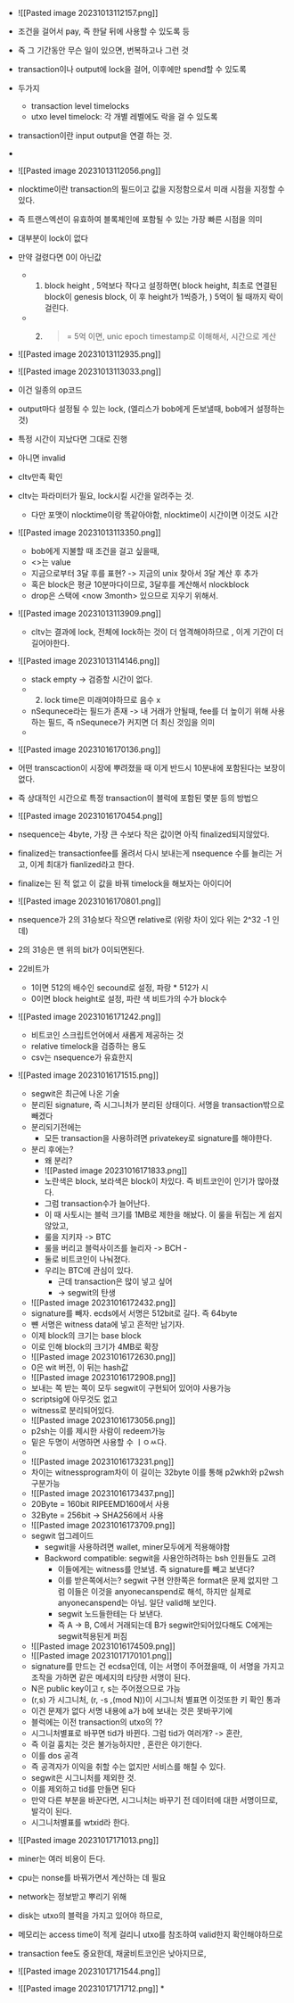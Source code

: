 * ![[Pasted image 20231013112157.png]]
* 조건을 걸어서 pay, 즉 한달 뒤에 사용할 수 있도록 등
* 즉 그 기간동안 무슨 일이 있으면, 번복하고나 그런 것
* transaction이나 output에 lock을 걸어, 이후에만 spend할 수 있도록
* 두가지
	* transaction level timelocks
	* utxo level timelock: 각 개별 레벨에도 락을 걸 수 있도록
* transaction이란 input output을 연결 하는 것.
* 
* ![[Pasted image 20231013112056.png]]
* nlocktime이란 transaction의 필드이고 값을 지정함으로서 미래 시점을 지정할 수 있다.
* 즉 트랜스엑션이 유효하여 블록체인에 포함될 수 있는 가장 빠른 시점을 의미
* 대부분이 lock이 없다
* 만약 걸렸다면 0이 아닌값
	* 1. block height , 5억보다 작다고 설정하면( block height, 최초로 연결된 block이 genesis block, 이 후 height가 1씩증가, ) 5억이 될 때까지 락이 걸린다.
	* 2. >= 5억 이면, unic epoch timestamp로 이해해서, 시간으로 계산
* ![[Pasted image 20231013112935.png]]
* ![[Pasted image 20231013113033.png]]
* 이건 일종의 op코드
* output마다 설정될 수 있는 lock, (엘리스가 bob에게 돈보낼때, bob에거 설정하는 것)
* 특정 시간이 지났다면 그대로 진행
* 아니면 invalid
* cltv만족 확인
* cltv는 파라미터가 필요,  lock시킬 시간을 알려주는 것.
	* 다만 포맷이 nlocktime이랑 똑같아야함, nlocktime이 시간이면 이것도 시간
* ![[Pasted image 20231013113350.png]]
	* bob에게 지불할 때 조건을 걸고 싶을때,
	* <>는 value
	* 지금으로부터 3달 후를 표현? -> 지금의 unix 찾아서 3달 계산 후 추가
	* 혹은 block은 평균 10분마다이므로, 3달후를 계산해서 nlockblock
	* drop은 스택에 \<now 3month> 있으므로 지우기 위해서.
* ![[Pasted image 20231013113909.png]]
	* cltv는 결과에 lock, 전체에 lock하는 것이 더 엄격해야하므로 , 이게 기간이 더 길어야한다.
* ![[Pasted image 20231013114146.png]]
	* stack empty -> 검증할 시간이 없다.
	* 2. lock time은 미래여야하므로 음수 x
	* nSequnece라는 필드가 존재 -> 내 거래가 안될때, fee를 더 높이기 위해 사용하는 필드, 즉 nSequnece가 커지면 더 최신 것임을 의미
	* 
* ![[Pasted image 20231016170136.png]]
* 어떤 transcaction이 시장에 뿌려졌을 때 이게 반드시 10분내에 포함된다는 보장이 없다.
* 즉 상대적인 시간으로 특정 transaction이 블럭에 포함된 몇분  등의 방법으
* ![[Pasted image 20231016170454.png]]
* nsequence는 4byte, 가장 큰 수보다 작은 값이면 아직 finalized되지않았다.
* finalized는 transactionfee를 올려서 다시 보내는게 nsequence 수를 늘리는 거고, 이게 최대가 fianlized라고 한다.
* finalize는 된 적 없고 이 값을 바꿔 timelock을 해보자는 아이디어
* ![[Pasted image 20231016170801.png]]
* nsequence가 2의 31승보다 작으면 relative로 (위랑 차이 있다 위는 2^32 -1 인데)
* 2의 31승은 맨 위의 bit가 0이되면된다.
* 22비트가 
	* 1이면 512의 배수인 secound로 설정, 파랑 * 512가 시
	* 0이면 block height로 설정, 파란 색 비트가의 수가 block수
* ![[Pasted image 20231016171242.png]]
	* 비트코인 스크립트언어에서 새롭게 제공하는 것
	* relative timelock을 검증하는  용도
	* csv는 nsequence가 유효한지
* ![[Pasted image 20231016171515.png]]
	* segwit은 최근에 나온 기술
	* 분리된 signature, 즉 시그니처가 분리된 상태이다. 서명을 transaction밖으로 빼겠다
	* 분리되기전에는 
		* 모든 transaction을 사용하려면 privatekey로  signature를 해야한다.
	* 분리 후에는?
		* 왜 분리?
		* ![[Pasted image 20231016171833.png]]
		* 노란색은 block, 보라색은 block이  차있다. 즉 비트코인이 인기가 많아졌다.
		* 그럼 transaction수가 늘어난다.
		* 이 때 사토시는 블럭 크기를 1MB로 제한을 해놨다. 이 룰을 뒤집는 게 쉽지 않았고, 
		* 룰을 지키자 -> BTC
		* 룰을 버리고 블럭사이즈를 늘리자 -> BCH -
		* 둘로 비트코인이 나눠졌다.
		* 우리는 BTC에 관심이 있다.
			* 근데 transaction은 많이 넣고 싶어
			* -> segwit의 탄생
	* ![[Pasted image 20231016172432.png]]
	* signature를 빼자. ecds에서 서명은 512bit로 길다. 즉 64byte
	* 뺸 서명은 witness data에 넣고 흔적만 남기자.
	* 이제 block의 크기는 base block
	* 이로 인해 block의 크기가 4MB로 확장
	* ![[Pasted image 20231016172630.png]]
	* 0은 wit 버전, 이 뒤는 hash값
	* ![[Pasted image 20231016172908.png]]
	* 보내는 쪽 받는 쪽이 모두 segwit이 구현되어 있어야 사용가능
	* scriptsig에 아무것도 없고
	* witness로 분리되어있다.
	* ![[Pasted image 20231016173056.png]]
	* p2sh는 이를 제시한 사람이 redeem가능
	* 밑은 두명이 서명하면 사용할 수 ㅣㅇㅆ다.
	* 
	* ![[Pasted image 20231016173231.png]]
	* 차이는 witnessprogram차이 이 길이는 32byte 이를 통해 p2wkh와 p2wsh 구분가능
	* ![[Pasted image 20231016173437.png]]
	* 20Byte = 160bit RIPEEMD160에서 사용
	* 32Byte = 256bit -> SHA256에서 사용
	* ![[Pasted image 20231016173709.png]]
	* segwit 업그레이드
		* segwit을 사용하려면 wallet, miner모두에게 적용해야함
		* Backword compatible: segwit을 사용안하려하는 bsh 인원들도 고려
			* 이들에게는 witness를 안보냄. 즉 signature를 빼고 보낸다?
			* 이를 받은쪽에서는? segwit 구현 안한쪽은 format은 문제 없지만 그럼 이들은 이것을 anyonecanspend로 해석, 하지만 실제로 anyonecanspend는 아님. 일단 valid해 보인다.
			* segwit 노드들한테는 다 보낸다.
			* 즉 A -> B, C에서 거래되는데 B가 segwit안되어있다해도 C에게는 segwit적용된게 퍼짐
	* ![[Pasted image 20231016174509.png]]
	* ![[Pasted image 20231017170101.png]]
	* signature를 만드는 건 ecdsa인데, 이는 서명이 주어졌을때, 이 서명을 가지고 조작을 가하면 같은 메세지의 타당한 서명이 된다.
	* N은 public key이고 r, s는 주어졌으므로 가능
	* (r,s) 가 시그니처, (r, -s ,(mod N))이 시그니처 별표면 이것또한 키 확인 통과
	* 이건 문제가 없다 서명 내용에 a가 b에 보내는 것은 못바꾸기에
	* 블럭에는 이전 transaction의 utxo의 ??
	* 시그니처별표로 바꾸면 tid가 바뀐다. 그럼 tid가 여러개? -> 혼란,
	* 즉 이걸 훔치는 것은 불가능하지만 , 혼란은 야기한다.
	* 이를 dos 공격
	* 즉 공격자가 이익을 취할 수는 없지만 서비스를 해칠 수 있다.
	* segwit은 시그니처를 제외한 것.
	* 이를 제외하고 tid를 만들면 된다
	* 만약 다른 부분을 바꾼다면, 시그니처는 바꾸기 전 데이터에 대한 서명이므로,  발각이 된다.
	* 시그니처별표를 wtxid라 한다.

* ![[Pasted image 20231017171013.png]]
* miner는 여러 비용이 든다.
* cpu는 nonse를 바꿔가면서 계산하는 데 필요
* network는 정보받고 뿌리기 위해
* disk는 utxo의 블럭을 가지고 있어야 하므로, 
* 메모리는 access time이 적게 걸리니 utxo를 참조하여 valid한지 확인해야하므로
* transaction fee도 중요한데, 채굴비트코인은 낮아지므로,
* ![[Pasted image 20231017171544.png]]
* ![[Pasted image 20231017171712.png]]
	* 